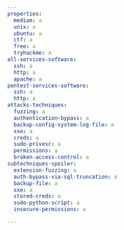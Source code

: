 ```yaml
---
properties:
  medium: a
  unix: a
  ubuntu: a
  ctf: a
  free: a
  tryhackme: a
all-services-software:
  ssh: a
  http: a
  apache: a
pentest-services-software:
  ssh: a
  http: a
attacks-techniques:
  fuzzing: a
  authentication-bypass: a
  backup-config-system-log-file: a
  xxe: a
  creds: a
  sudo-privesc: a
  permissions: a
  broken-access-control: a
subtechniques-spoiler:
  extension-fuzzing: a
  auth-bypass-via-sql-truncation: a
  backup-file: a
  xxe: a
  stored-creds: a
  sudo-python-script: a
  insecure-permissions: a

---
```

